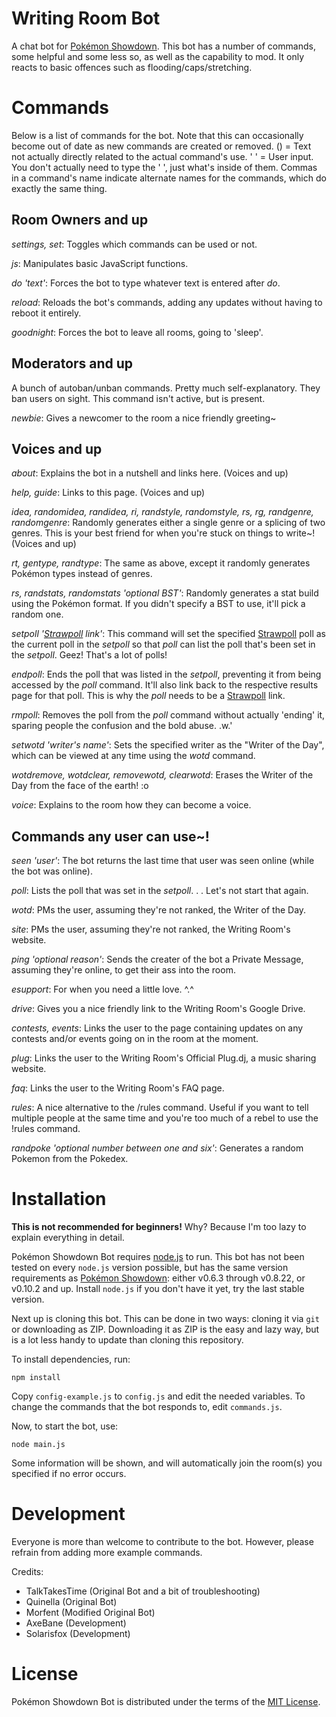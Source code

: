 Writing Room Bot
====================

A chat bot for [Pokémon Showdown][1]. This bot has a number of commands, some helpful and some less so, as well as the capability to mod. It only reacts to basic offences such as flooding/caps/stretching.

  [1]: http://www.pokemonshowdown.com/

Commands
========
Below is a list of commands for the bot. Note that this can occasionally become out of date as new commands are created or removed. () = Text not actually directly related to the actual command's use. ' ' = User input. You don't actually need to type the ' ', just what's inside of them. Commas in a command's name indicate alternate names for the commands, which do exactly the same thing.

Room Owners and up
------------------
*settings, set*: Toggles which commands can be used or not.

*js*: Manipulates basic JavaScript functions.

*do 'text'*: Forces the bot to type whatever text is entered after *do*.

*reload*: Reloads the bot's commands, adding any updates without having to reboot it entirely.

*goodnight*: Forces the bot to leave all rooms, going to 'sleep'.

Moderators and up
-----------------

A bunch of autoban/unban commands. Pretty much self-explanatory. They ban users on sight. This command isn't active, but is present.

*newbie*: Gives a newcomer to the room a nice friendly greeting~

Voices and up
-------------
*about*: Explains the bot in a nutshell and links here. (Voices and up)

*help, guide*: Links to this page. (Voices and up)

*idea, randomidea, randidea, ri, randstyle, randomstyle, rs, rg, randgenre, randomgenre*: Randomly generates either a single genre or a splicing of two genres. This is your best friend for when you're stuck on things to write~! (Voices and up)

*rt, gentype, randtype*: The same as above, except it randomly generates Pokémon types instead of genres.

*rs, randstats, randomstats 'optional BST'*: Randomly generates a stat build using the Pokémon format. If you didn't specify a BST to use, it'll pick a random one.

*setpoll '[Strawpoll][4] link'*: This command will set the specified [Strawpoll][4] poll as the current poll in the
*setpoll* so that *poll* can list the poll that's been set in the *setpoll*. Geez! That's a lot of polls!

*endpoll*: Ends the poll that was listed in the *setpoll*, preventing it from being accessed by the *poll* command. It'll also link back to the respective results page for that poll. This is why the *poll* needs to be a [Strawpoll][4] link.

*rmpoll*: Removes the poll from the *poll* command without actually 'ending' it, sparing people the confusion and the bold abuse. .w.'

*setwotd 'writer's name'*: Sets the specified writer as the "Writer of the Day", which can be viewed at any time using the *wotd* command.

*wotdremove, wotdclear, removewotd, clearwotd*: Erases the Writer of the Day from the face of the earth! :o

*voice*: Explains to the room how they can become a voice. 

Commands any user can use~!
---------------------------

*seen 'user'*: The bot returns the last time that user was seen online (while the bot was online).

*poll*: Lists the poll that was set in the *setpoll*. . . Let's not start that again.

*wotd*: PMs the user, assuming they're not ranked, the Writer of the Day.

*site*: PMs the user, assuming they're not ranked, the Writing Room's website.

*ping 'optional reason'*: Sends the creater of the bot a Private Message, assuming they're online, to get their ass into the room.

*esupport*: For when you need a little love. ^.^

*drive*: Gives you a nice friendly link to the Writing Room's Google Drive.

*contests, events*: Links the user to the page containing updates on any contests and/or events going on in the room at the moment.

*plug*: Links the user to the Writing Room's Official Plug.dj, a music sharing website. 

*faq*: Links the user to the Writing Room's FAQ page.

*rules*: A nice alternative to the /rules command. Useful if you want to tell multiple people at the same time and you're too much of a rebel to use the !rules command.

*randpoke 'optional number between one and six'*: Generates a random Pokemon from the Pokedex. 

Installation
============

**This is not recommended for beginners!**
Why? Because I'm too lazy to explain everything in detail.

Pokémon Showdown Bot requires [node.js][2] to run.
This bot has not been tested on every `node.js` version possible, but has the same version requirements as [Pokémon Showdown][3]: either v0.6.3 through v0.8.22, or v0.10.2 and up.
Install `node.js` if you don't have it yet, try the last stable version.

Next up is cloning this bot. This can be done in two ways: cloning it via `git` or downloading as ZIP.
Downloading it as ZIP is the easy and lazy way, but is a lot less handy to update than cloning this repository.

To install dependencies, run:

    npm install

Copy `config-example.js` to `config.js` and edit the needed variables.
To change the commands that the bot responds to, edit `commands.js`.

Now, to start the bot, use:

    node main.js

Some information will be shown, and will automatically join the room(s) you specified if no error occurs.

  [2]: http://nodejs.org/
  [3]: https://github.com/Zarel/Pokemon-Showdown
  [4]: http://www.strawpoll.me/

Development
===========

Everyone is more than welcome to contribute to the bot.
However, please refrain from adding more example commands.

Credits:
 - TalkTakesTime (Original Bot and a bit of troubleshooting)
 - Quinella (Original Bot)
 - Morfent (Modified Original Bot)
 - AxeBane (Development)
 - Solarisfox (Development)

License
=======

Pokémon Showdown Bot is distributed under the terms of the [MIT License][5].

  [5]: https://github.com/Quinella/Pokemon-Showdown-Bot/blob/master/LICENSE
